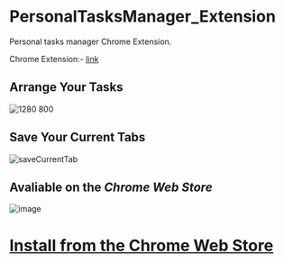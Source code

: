 # PersonalTasksManager_Extension
Personal tasks manager Chrome Extension.


Chrome Extension:- [link]([url](https://chrome.google.com/webstore/detail/todo-list-personal-tasks/dmmfkhpjgdlkhhcdgnmadahcdgjhhjbg/))


 
## Arrange Your Tasks

![1280  800](https://user-images.githubusercontent.com/90379168/173284588-a2d8ff7a-e9f6-42ab-981b-09462328a384.png)


## Save Your Current Tabs

![saveCurrentTab](https://user-images.githubusercontent.com/90379168/173284486-b4e826a1-817d-41c2-8857-4e1369377bf9.png)


## Avaliable on the _Chrome Web Store_

![image](https://user-images.githubusercontent.com/90379168/173284904-c5bc05a1-60de-42c0-b0c0-11603eb35aa6.png)



# [Install from the Chrome Web Store]([url](https://chrome.google.com/webstore/detail/todo-list-personal-tasks/dmmfkhpjgdlkhhcdgnmadahcdgjhhjbg/))
